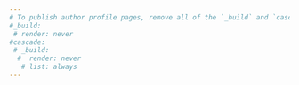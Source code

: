 ```yaml
---
# To publish author profile pages, remove all of the `_build` and `cascade` settings below.
#_build:
 # render: never
#cascade:
 # _build:
  #  render: never
   # list: always
---
```


